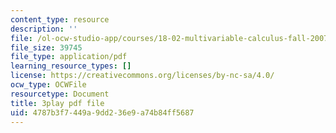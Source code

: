 ```yaml
---
content_type: resource
description: ''
file: /ol-ocw-studio-app/courses/18-02-multivariable-calculus-fall-2007/4787b3f7449a9dd236e9a74b84ff5687_WfEQabCGAqI.pdf
file_size: 39745
file_type: application/pdf
learning_resource_types: []
license: https://creativecommons.org/licenses/by-nc-sa/4.0/
ocw_type: OCWFile
resourcetype: Document
title: 3play pdf file
uid: 4787b3f7-449a-9dd2-36e9-a74b84ff5687
---
```

